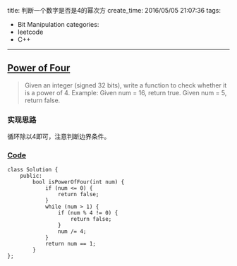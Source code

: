 title: 判断一个数字是否是4的幂次方
create_time: 2016/05/05 21:07:36
tags:
- Bit Manipulation
categories:
- leetcode
- C++

---
## [Power of Four](https://leetcode.com/problems/power-of-four/)
> Given an integer (signed 32 bits), write a function to check whether it is a power of 4.
> Example:
> Given num = 16, return true. Given num = 5, return false.

### 实现思路
循环除以4即可，注意判断边界条件。

### [Code](https://github.com/Finalcheat/leetcode/blob/master/src/Power-of-Four.cpp)
```
class Solution {
    public:
        bool isPowerOfFour(int num) {
            if (num <= 0) {
                return false;
            }
            while (num > 1) {
                if (num % 4 != 0) {
                    return false;
                }
                num /= 4;
            }
            return num == 1;
        }
};
```
